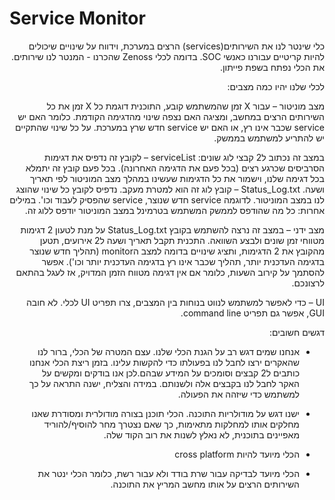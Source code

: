# Service Monitor
<div dir="rtl">

כלי שינטר לנו את השירותים(services) הרצים במערכת, וידווח על שינויים שיכולים להיות קריטיים עבורנו כאנשי SOC. בדומה לכלי Zenoss  שהכרנו - המנטר לנו שירותים. את הכלי נפתח בשפת פייתון.

לכלי שלנו יהיו כמה מצבים:

מצב מוניטור – עבור X זמן שהמשתמש קובע, התוכנית דוגמת כל X זמן את כל השירותים הרצים במחשב, ומציגה האם נצפה שינוי מהדגימה הקודמת. כלומר האם יש service שכבר אינו רץ, או האם יש service
חדש שרץ במערכת. על כל שינוי שהתקיים יש להתריע למשתמש בממשק.

במצב זה נכתוב ל2 קבצי לוג שונים:
serviceList – לקובץ זה נדפיס את דגימות הסרביסים שכרגע רצים (בכל פעם את הדגימה האחרונה). בכל פעם קובץ זה יתמלא בכל דגימה שלנו, וישמור את כל הדגימות שעשינו במהלך מצב המוניטור לפי תאריך ושעה.
Status_Log.txt – קובץ לוג זה הוא למטרת מעקב. נדפיס לקובץ כל שינוי שהוצג לנו במצב המוניטור. לדוגמה service  חדש שנוצר, service שהפסיק לעבוד וכו'. במילים אחרות: כל מה שהודפס לממשק המשתמש בטרמינל במצב המוניטור יודפס ללוג זה. 

מצב ידני – במצב זה נרצה להשתמש בקובץ Status_Log.txt על מנת לטעון 2 דגימות מטווחי זמן שונים ולבצע השוואה. התכנית תקבל תאריך ושעה ל2 אירועים, תטען מהקובץ את 2 הדגימות, ותציג שינויים בדומה למצב הmonitor (תהליך חדש שנוצר בדגימה העדכנית יותר, תהליך שכבר אינו רץ בדגימה העדכנית יותר וכו'). אפשר להסתמך על קירוב השעות, כלומר אם אין דגימה מטווח הזמן המדויק, אז לעגל בהתאם לרצונכם.

UI – כדי לאפשר למשתמש לנווט בנוחות בין המצבים, צרו תפריט UI לכלי. לא חובה GUI, אפשר גם תפריט command line. 

דגשים חשובים:
- אנחנו שמים דגש רב על הגנת הכלי שלנו. עצם המטרה של הכלי, ברור לנו שהאקרים ירצו לחבל לנו בפעולתו כדי להקשות עלינו. בזמן ריצת הכלי אנחנו כותבים ל2 קבצים וסומכים על המידע שבהם.לכן אנו בודקים ומקשים על האקר לחבל לנו בקבצים אלה ולשנותם. במידה והצליח, ישנה התראה על כך למשתמש כדי שיזהה את הפעולה. 

- ישנו דגש על מודולריות התוכנה. הכלי תוכנן בצורה מודולרית ומסודרת שאנו מחלקים אותו למחלקות מתאימות, כך שאם נצטרך מחר להוסיף/להוריד מאפיינים בתוכנית, לא נאלץ לשנות את רוב הקוד שלה.

- הכלי מיועד להיות cross platform


- הכלי מיועד לבדיקה עבור שרת בודד ולא עבור רשת, כלומר הכלי ינטר את השירותים הרצים על אותו מחשב המריץ את התוכנה.

</div>
